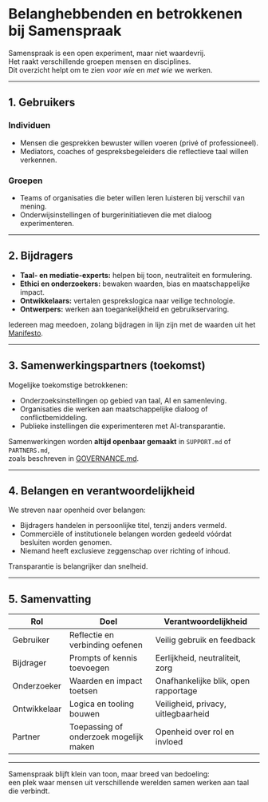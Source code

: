# Belanghebbenden en betrokkenen bij Samenspraak

Samenspraak is een open experiment, maar niet waardevrij.  
Het raakt verschillende groepen mensen en disciplines.  
Dit overzicht helpt om te zien *voor wie* en *met wie* we werken.

---

## 1. Gebruikers

### Individuen
- Mensen die gesprekken bewuster willen voeren (privé of professioneel).  
- Mediators, coaches of gespreksbegeleiders die reflectieve taal willen verkennen.

### Groepen
- Teams of organisaties die beter willen leren luisteren bij verschil van mening.  
- Onderwijsinstellingen of burgerinitiatieven die met dialoog experimenteren.

---

## 2. Bijdragers

- **Taal- en mediatie-experts:** helpen bij toon, neutraliteit en formulering.  
- **Ethici en onderzoekers:** bewaken waarden, bias en maatschappelijke impact.  
- **Ontwikkelaars:** vertalen gesprekslogica naar veilige technologie.  
- **Ontwerpers:** werken aan toegankelijkheid en gebruikservaring.

Iedereen mag meedoen, zolang bijdragen in lijn zijn met de waarden uit het [Manifesto](MANIFESTO.md).

---

## 3. Samenwerkingspartners (toekomst)

Mogelijke toekomstige betrokkenen:
- Onderzoeksinstellingen op gebied van taal, AI en samenleving.  
- Organisaties die werken aan maatschappelijke dialoog of conflictbemiddeling.  
- Publieke instellingen die experimenteren met AI-transparantie.

Samenwerkingen worden **altijd openbaar gemaakt** in `SUPPORT.md` of `PARTNERS.md`,  
zoals beschreven in [GOVERNANCE.md](GOVERNANCE.md).

---

## 4. Belangen en verantwoordelijkheid

We streven naar openheid over belangen:

- Bijdragers handelen in persoonlijke titel, tenzij anders vermeld.  
- Commerciële of institutionele belangen worden gedeeld vóórdat besluiten worden genomen.  
- Niemand heeft exclusieve zeggenschap over richting of inhoud.  

Transparantie is belangrijker dan snelheid.

---

## 5. Samenvatting

| Rol | Doel | Verantwoordelijkheid |
|------|------|----------------------|
| Gebruiker | Reflectie en verbinding oefenen | Veilig gebruik en feedback |
| Bijdrager | Prompts of kennis toevoegen | Eerlijkheid, neutraliteit, zorg |
| Onderzoeker | Waarden en impact toetsen | Onafhankelijke blik, open rapportage |
| Ontwikkelaar | Logica en tooling bouwen | Veiligheid, privacy, uitlegbaarheid |
| Partner | Toepassing of onderzoek mogelijk maken | Openheid over rol en invloed |

---

Samenspraak blijft klein van toon, maar breed van bedoeling:  
een plek waar mensen uit verschillende werelden samen werken aan taal die verbindt.
